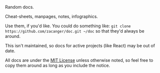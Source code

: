Random docs.

Cheat-sheets, manpages, notes, infographics.

Use them, if you'd like. You could do something like: `git clone https://github.com/zacanger/doc.git
~/doc` so that they'd always be around.

This isn't maintained, so docs for active projects (like React) may be out of date.

All docs are under the [MIT License](./LICENSE.md) unless otherwise noted, so feel free to copy them
around as long as you include the notice.
